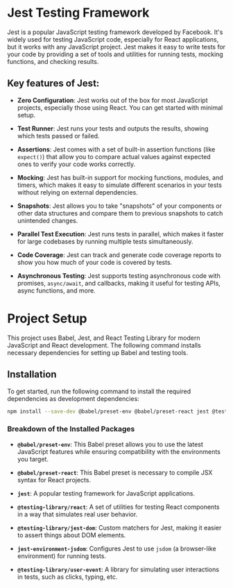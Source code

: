 # Jest Testing Framework

Jest is a popular JavaScript testing framework developed by Facebook. It's widely used for testing JavaScript code, especially for React applications, but it works with any JavaScript project. Jest makes it easy to write tests for your code by providing a set of tools and utilities for running tests, mocking functions, and checking results.

## Key features of Jest:

- **Zero Configuration**: Jest works out of the box for most JavaScript projects, especially those using React. You can get started with minimal setup.

- **Test Runner**: Jest runs your tests and outputs the results, showing which tests passed or failed.

- **Assertions**: Jest comes with a set of built-in assertion functions (like `expect()`) that allow you to compare actual values against expected ones to verify your code works correctly.

- **Mocking**: Jest has built-in support for mocking functions, modules, and timers, which makes it easy to simulate different scenarios in your tests without relying on external dependencies.

- **Snapshots**: Jest allows you to take "snapshots" of your components or other data structures and compare them to previous snapshots to catch unintended changes.

- **Parallel Test Execution**: Jest runs tests in parallel, which makes it faster for large codebases by running multiple tests simultaneously.

- **Code Coverage**: Jest can track and generate code coverage reports to show you how much of your code is covered by tests.

- **Asynchronous Testing**: Jest supports testing asynchronous code with promises, `async/await`, and callbacks, making it useful for testing APIs, async functions, and more.

# Project Setup

This project uses Babel, Jest, and React Testing Library for modern JavaScript and React development. The following command installs necessary dependencies for setting up Babel and testing tools.

## Installation

To get started, run the following command to install the required dependencies as development dependencies:

```bash
npm install --save-dev @babel/preset-env @babel/preset-react jest @testing-library/react @testing-library/jest-dom jest-environment-jsdom @testing-library/user-event

```

### Breakdown of the Installed Packages

- **`@babel/preset-env`**: This Babel preset allows you to use the latest JavaScript features while ensuring compatibility with the environments you target.

- **`@babel/preset-react`**: This Babel preset is necessary to compile JSX syntax for React projects.

- **`jest`**: A popular testing framework for JavaScript applications.

- **`@testing-library/react`**: A set of utilities for testing React components in a way that simulates real user behavior.

- **`@testing-library/jest-dom`**: Custom matchers for Jest, making it easier to assert things about DOM elements.

- **`jest-environment-jsdom`**: Configures Jest to use `jsdom` (a browser-like environment) for running tests.

- **`@testing-library/user-event`**: A library for simulating user interactions in tests, such as clicks, typing, etc.

